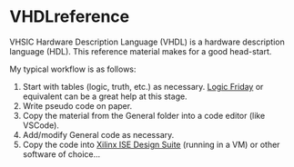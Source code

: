 # VHDLreference
VHSIC Hardware Description Language (VHDL) is a hardware description language (HDL). This reference material makes for a good head-start.

My typical workflow is as follows:
1. Start with tables (logic, truth, etc.) as necessary. [Logic Friday](https://download.cnet.com/logic-friday/3000-20415_4-75848245.html) or equivalent can be a great help at this stage.
2. Write pseudo code on paper.
3. Copy the material from the General folder into a code editor (like VSCode).
4. Add/modify General code as necessary.
5. Copy the code into [Xilinx ISE Design Suite](https://www.xilinx.com/support/download/index.html/content/xilinx/en/downloadNav/vivado-design-tools/archive-ise.html) (running in a VM) or other software of choice...
